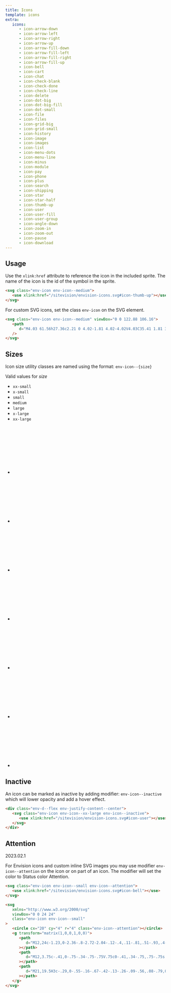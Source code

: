 ```yaml
---
title: Icons
template: icons
extra:
   icons:
      - icon-arrow-down
      - icon-arrow-left
      - icon-arrow-right
      - icon-arrow-up
      - icon-arrow-fill-down
      - icon-arrow-fill-left
      - icon-arrow-fill-right
      - icon-arrow-fill-up
      - icon-bell
      - icon-cart
      - icon-chat
      - icon-check-blank
      - icon-check-done
      - icon-check-line
      - icon-delete
      - icon-dot-big
      - icon-dot-big-fill
      - icon-dot-small
      - icon-file
      - icon-files
      - icon-grid-big
      - icon-grid-small
      - icon-history
      - icon-image
      - icon-images
      - icon-list
      - icon-menu-dots
      - icon-menu-line
      - icon-minus
      - icon-module
      - icon-pay
      - icon-phone
      - icon-plus
      - icon-search
      - icon-shipping
      - icon-star
      - icon-star-half
      - icon-thumb-up
      - icon-user
      - icon-user-fill
      - icon-user-group
      - icon-angle-down
      - icon-zoom-in
      - icon-zoom-out
      - icon-pause
      - icon-download
---
```


## Usage

Use the `xlink:href` attribute to reference the icon in the included sprite.
The name of the icon is the id of the symbol in the sprite.

```html
<svg class="env-icon env-icon--medium">
   <use xlink:href="/sitevision/envision-icons.svg#icon-thumb-up"></use>
</svg>
```

For custom SVG icons, set the class `env-icon` on the SVG element.

```html
<svg class="env-icon env-icon--medium" viewBox="0 0 122.88 106.16">
   <path
      d="M4.03 61.56h27.36c2.21 0 4.02-1.81 4.02-4.02V4.03C35.41 1.81 33.6 0 31.39 0H4.03C1.81 0 0 1.81 0 4.03v53.51c0 2.21 1.81 4.02 4.03 4.02zm59.03 40.14c2.12 10.75 19.72.85 20.88-16.48.35-5.3-.2-11.47-1.5-18.36h25.15c10.46-.41 19.59-7.9 13.14-20.2 1.47-5.36 1.69-11.65-2.3-14.13.5-8.46-1.84-13.7-6.22-17.84-.29-4.23-1.19-7.99-3.23-10.88C105.6-.96 102.86.18 97.54.18H55.07c-6.73 0-10.4 1.85-14.8 7.37v47.31c12.66 3.42 19.39 20.74 22.79 32.11v14.73z"
   />
</svg>
```

## Sizes

Icon size utility classes are named using the format: `env-icon--{size}`

Valid values for _size_

-  `xx-small`
-  `x-small`
-  `small`
-  `medium`
-  `large`
-  `x-large`
-  `xx-large`

<div class="icons-demo">
   <ul class="env-list env-list--horizontal">
      <li class="env-list__item">
         <svg class="env-icon env-icon--xx-small">
            <use xlink:href="/sitevision/envision-icons.svg#icon-user"></use>
         </svg>
      </li>
      <li class="env-list__item">
         <svg class="env-icon env-icon--x-small">
            <use xlink:href="/sitevision/envision-icons.svg#icon-user"></use>
         </svg>
      </li>
      <li class="env-list__item">
         <svg class="env-icon env-icon--small">
            <use xlink:href="/sitevision/envision-icons.svg#icon-user"></use>
         </svg>
      </li>
      <li class="env-list__item">
         <svg class="env-icon env-icon--medium">
            <use xlink:href="/sitevision/envision-icons.svg#icon-user"></use>
         </svg>
      </li>
      <li class="env-list__item">
         <svg class="env-icon env-icon--large">
            <use xlink:href="/sitevision/envision-icons.svg#icon-user"></use>
         </svg>
      </li>
      <li class="env-list__item">
         <svg class="env-icon env-icon--x-large">
            <use xlink:href="/sitevision/envision-icons.svg#icon-user"></use>
         </svg>
      </li>
      <li class="env-list__item">
         <svg class="env-icon env-icon--xx-large">
            <use xlink:href="/sitevision/envision-icons.svg#icon-user"></use>
         </svg>
      </li>
   </ul>
</div>

## Inactive

An icon can be marked as inactive by adding modifier: `env-icon--inactive` which will lower opacity and add a hover effect.

```html
<div class="env-d--flex env-justify-content--center">
   <svg class="env-icon env-icon--xx-large env-icon--inactive">
      <use xlink:href="/sitevision/envision-icons.svg#icon-user"></use>
   </svg>
</div>
```

## Attention <span id="attention" class="offset-anchor"></span>

<span class="doc-badge doc-badge--info">2023.02.1</span>

For Envision icons and custom inline SVG images you may use modifier `env-icon--attention`
on the icon or on part of an icon. The modifier will set the color to Status color Attention.

```html
<svg class="env-icon env-icon--small env-icon--attention">
   <use xlink:href="/sitevision/envision-icons.svg#icon-bell"></use>
</svg>

<svg
   xmlns="http://www.w3.org/2000/svg"
   viewBox="0 0 24 24"
   class="env-icon env-icon--small"
>
   <circle cx="20" cy="4" r="4" class="env-icon--attention"></circle>
   <g transform="matrix(1,0,0,1,0,0)">
      <path
         d="M12,24c-1.23,0-2.36-.8-2.72-2.04-.12-.4,.11-.81,.51-.93,.4-.11,.81,.11,.93,.51,.21,.71,.95,1.11,1.66,.91,.44-.13,.78-.47,.91-.91,.12-.4,.54-.62,.93-.51,.4,.12,.62,.53,.51,.93-.27,.93-.99,1.65-1.92,1.92-.27,.08-.53,.11-.8,.11Z"
      ></path>
      <path
         d="M12,3.75c-.41,0-.75-.34-.75-.75V.75c0-.41,.34-.75,.75-.75s.75,.34,.75,.75V3c0,.41-.34,.75-.75,.75Z"
      ></path>
      <path
         d="M21,19.5H3c-.29,0-.55-.16-.67-.42-.13-.26-.09-.56,.08-.79,0,0,1.34-1.9,1.34-7.79C3.75,5.95,7.45,2.25,12,2.25c.37,0,.74,.02,1.1,.07,.41,.06,.7,.43,.64,.84-.05,.41-.44,.7-.84,.64-.3-.04-.6-.06-.9-.06-3.72,0-6.75,3.03-6.75,6.75,0,3.95-.57,6.26-1.04,7.5h15.5c-.45-1.16-.92-3.26-.96-6.99,0-.41,.33-.75,.74-.76,.42-.03,.75,.33,.76,.74,.06,5.91,1.24,7.19,1.25,7.2,.25,.2,.33,.52,.22,.82-.11,.3-.41,.49-.73,.49Z"
      ></path>
   </g>
</svg>
```
